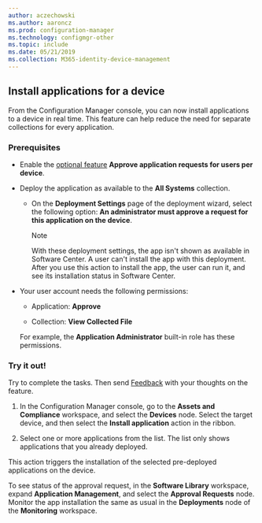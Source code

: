 ```yaml
---
author: aczechowski
ms.author: aaroncz
ms.prod: configuration-manager
ms.technology: configmgr-other
ms.topic: include
ms.date: 05/21/2019
ms.collection: M365-identity-device-management
---
```


## <a name="bkmk_device-app"></a> Install applications for a device

<!--4402180-->

From the Configuration Manager console, you can now install applications to a device in real time. This feature can help reduce the need for separate collections for every application.

### Prerequisites

- Enable the [optional feature](/sccm/core/servers/manage/install-in-console-updates#bkmk_options) **Approve application requests for users per device**.  

- Deploy the application as available to the **All Systems** collection.  

    - On the **Deployment Settings** page of the deployment wizard, select the following option: **An administrator must approve a request for this application on the device**.  

        > [!Note]  
        > With these deployment settings, the app isn't shown as available in Software Center. A user can't install the app with this deployment. After you use this action to install the app, the user can run it, and see its installation status in Software Center.

- Your user account needs the following permissions:

    - Application: **Approve**

    - Collection: **View Collected File**

    For example, the **Application Administrator** built-in role has these permissions.

### Try it out!

Try to complete the tasks. Then send [Feedback](/sccm/core/understand/find-help#product-feedback) with your thoughts on the feature.

1. In the Configuration Manager console, go to the **Assets and Compliance** workspace, and select the **Devices** node. Select the target device, and then select the **Install application** action in the ribbon.

1. Select one or more applications from the list. The list only shows applications that you already deployed.

This action triggers the installation of the selected pre-deployed applications on the device.

To see status of the approval request, in the **Software Library** workspace, expand **Application Management**, and select the **Approval Requests** node. Monitor the app installation the same as usual in the **Deployments** node of the **Monitoring** workspace.
